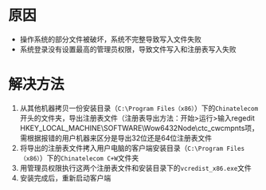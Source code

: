 <!-- TITLE: 故障 209 安装程序出同未知错误 -->
<!-- SUBTITLE: 本错误属于天翼校园客户端错误-->

# 原因

- 操作系统的部分文件被破坏，系统不完整导致写入文件失败
- 系统登录没有设置最高的管理员权限，导致文件写入和注册表写入失败

# 解决方法

1. 从其他机器拷贝一份安装目录（`C:\Program Files（x86）`）下的`Chinatelecom`开头的文件夹，导出注册表文件（注册表导出方法：开始>运行>输入regedit HKEY_LOCAL_MACHINE\SOFTWARE\Wow6432Node\ctc_cwcmpnts项，需根据报错的用户机器来区分是导出32位还是64位注册表文件
2. 将导出的注册表文件拷入用户电脑的客户端安装目录（`C:\Program Files（x86）`）下的`Chinatelecom C+W`文件夹
3. 用管理员权限执行这两个注册表文件和安装目录下的`vcredist_x86.exe`文件
4. 安装完成后，重新启动客户端